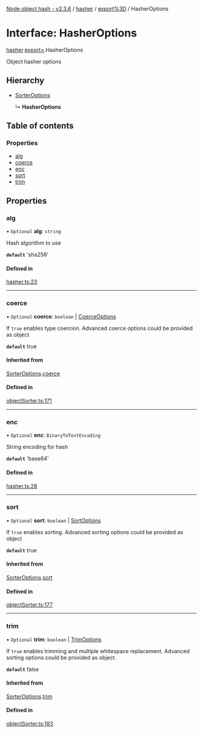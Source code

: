 [Node object hash - v2.3.6](../README.md) / [hasher](../modules/hasher.md) / [export%3D](../modules/hasher.export_.md) / HasherOptions

# Interface: HasherOptions

[hasher](../modules/hasher.md).[export=](../modules/hasher.export_.md).HasherOptions

Object hasher options

## Hierarchy

- [SorterOptions](objectsorter.export_.sorteroptions.md)

  ↳ **HasherOptions**

## Table of contents

### Properties

- [alg](hasher.export_.hasheroptions.md#alg)
- [coerce](hasher.export_.hasheroptions.md#coerce)
- [enc](hasher.export_.hasheroptions.md#enc)
- [sort](hasher.export_.hasheroptions.md#sort)
- [trim](hasher.export_.hasheroptions.md#trim)

## Properties

### alg

• `Optional` **alg**: `string`

Hash algorithm to use

**`default`** 'sha256'

#### Defined in

[hasher.ts:23](https://github.com/SkeLLLa/node-object-hash/blob/f48c0c9/src/hasher.ts#L23)

---

### coerce

• `Optional` **coerce**: `boolean` \| [CoerceOptions](objectsorter.export_.coerceoptions.md)

If `true` enables type coercion.
Advanced coerce options could be provided as object

**`default`** true

#### Inherited from

[SorterOptions](objectsorter.export_.sorteroptions.md).[coerce](objectsorter.export_.sorteroptions.md#coerce)

#### Defined in

[objectSorter.ts:171](https://github.com/SkeLLLa/node-object-hash/blob/f48c0c9/src/objectSorter.ts#L171)

---

### enc

• `Optional` **enc**: `BinaryToTextEncoding`

String encoding for hash

**`default`** 'base64'

#### Defined in

[hasher.ts:28](https://github.com/SkeLLLa/node-object-hash/blob/f48c0c9/src/hasher.ts#L28)

---

### sort

• `Optional` **sort**: `boolean` \| [SortOptions](objectsorter.export_.sortoptions.md)

If `true` enables sorting.
Advanced sorting options could be provided as object

**`default`** true

#### Inherited from

[SorterOptions](objectsorter.export_.sorteroptions.md).[sort](objectsorter.export_.sorteroptions.md#sort)

#### Defined in

[objectSorter.ts:177](https://github.com/SkeLLLa/node-object-hash/blob/f48c0c9/src/objectSorter.ts#L177)

---

### trim

• `Optional` **trim**: `boolean` \| [TrimOptions](objectsorter.export_.trimoptions.md)

If `true` enables trimming and multiple whitespace replacement.
Advanced sorting options could be provided as object.

**`default`** false

#### Inherited from

[SorterOptions](objectsorter.export_.sorteroptions.md).[trim](objectsorter.export_.sorteroptions.md#trim)

#### Defined in

[objectSorter.ts:183](https://github.com/SkeLLLa/node-object-hash/blob/f48c0c9/src/objectSorter.ts#L183)
